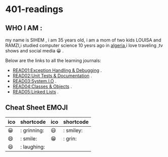 # 401-readings


## WHO I AM  :
my name is SIHEM , i am 35 years old, i am a mom of two kids LOUISA and RAMZI,i studied computer science 10 yesrs ago in [algeria](https://en.wikipedia.org/wiki/Algeria),i love traveling ,tv shows and social media  :grinning: .

Below are the links to all the learning journals:

* [READ01:Exception Handling & Debugging](https://github.com/sisidjidji/401-readings/blob/master/README1.MD) .
* [READ02:Unit Tests & Documentation](https://github.com/sisidjidji/401-readings/blob/master/README2.MD) .
* [READ03:System.I.O](https://github.com/sisidjidji/401-readings/blob/master/README3.MD) .
* [READ04:Classes & Objects](https://github.com/sisidjidji/401-readings/blob/master/README4.MD) .
* [READ05:Linked Lists](https://github.com/sisidjidji/401-readings/blob/master/README5.MD) .



## Cheat Sheet EMOJI

|ico |	shortcode|	ico	|shortcode|	
|--- |     ----- |  --- |  ------|
|😀	|  : grinning:|	😃 |: smiley:|	
|😄	|     : smile:|   😁|: grin:	|
|😆	|  : laughing:|


